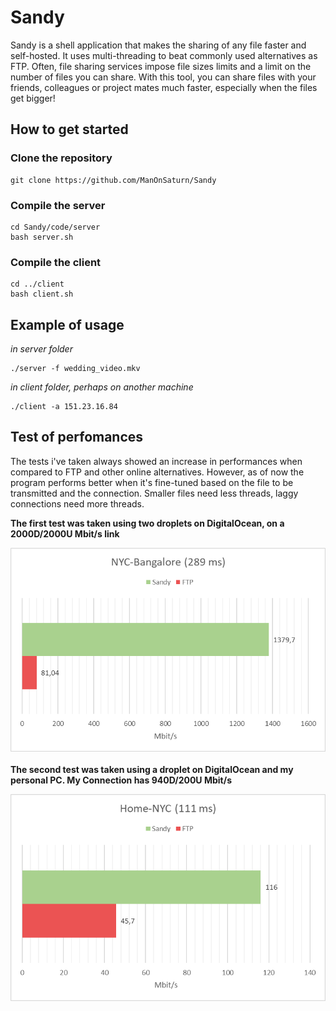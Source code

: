 # Sandy

Sandy is a shell application that makes the sharing of any file faster and self-hosted. It uses multi-threading to beat commonly used alternatives as FTP.
Often, file sharing services impose file sizes limits and a limit on the number of files you can share. With this tool, you can share files with your friends, colleagues or project mates much faster, especially when the files get bigger!

## How to get started

### Clone the repository
```
git clone https://github.com/ManOnSaturn/Sandy
```
### Compile the server
```
cd Sandy/code/server
bash server.sh
```
### Compile the client

```
cd ../client
bash client.sh
```


## Example of usage
*in server folder*
```
./server -f wedding_video.mkv
```
*in client folder, perhaps on another machine*
```
./client -a 151.23.16.84 
```

## Test of perfomances
The tests i've taken always showed an increase in performances when compared to FTP and other online alternatives. However, as of now the program performs better when it's fine-tuned based on the file to be transmitted and the connection. Smaller files need less threads, laggy connections need more threads.

**The first test was taken using two droplets on DigitalOcean, on a 2000D/2000U Mbit/s link**

![test1](tests/test1.png)<br><br>
**The second test was taken using a droplet on DigitalOcean and my personal PC. My Connection has 940D/200U Mbit/s**

![test2](tests/test2.png)
